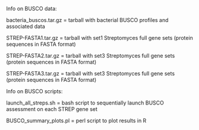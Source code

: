 Info on BUSCO data:

bacteria_buscos.tar.gz = tarball with bacterial BUSCO profiles and associated data

STREP-FASTA1.tar.gz = tarball with set1 Streptomyces full gene sets (protein sequences in FASTA format)

STREP-FASTA2.tar.gz = tarball with set3 Streptomyces full gene sets (protein sequences in FASTA format)

STREP-FASTA3.tar.gz = tarball with set3 Streptomyces full gene sets (protein sequences in FASTA format)


Info on BUSCO scripts:

launch_all_streps.sh = bash script to sequentially launch BUSCO assessment on each STREP gene set

BUSCO_summary_plots.pl = perl script to plot results in R
